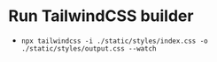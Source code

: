 # Run TailwindCSS builder

- `npx tailwindcss -i ./static/styles/index.css -o ./static/styles/output.css --watch`